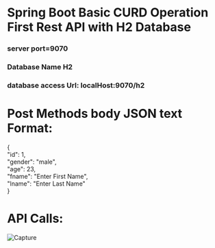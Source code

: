 # Spring Boot Basic CURD Operation First Rest API with H2 Database

### server port=9070
### Database Name H2
### database access Url: localHost:9070/h2
### 


# Post Methods body JSON text Format:<br/>
{<br/>
        "id": 1,<br/>
        "gender": "male",<br/>
        "age": 23,<br/>
        "fname": "Enter First Name",<br/>
        "lname": "Enter Last Name"<br/>
}<br/>



# API Calls:


![Capture](https://user-images.githubusercontent.com/58667012/186355546-15c71e45-15fe-4498-b588-f2ed765571b4.PNG)
